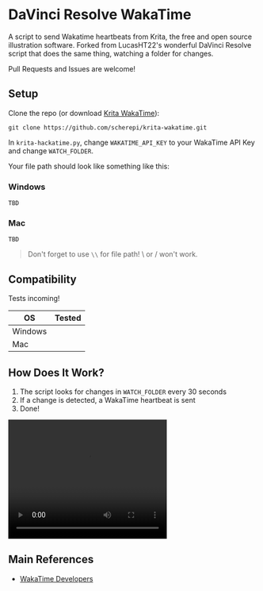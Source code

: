 # DaVinci Resolve WakaTime

A script to send Wakatime heartbeats from Krita, the free and open source illustration software. Forked from LucasHT22's wonderful DaVinci Resolve script that does the same thing, watching a folder for changes.

Pull Requests and Issues are welcome!

## Setup

Clone the repo (or download [Krita WakaTime](/free/krita-wakatime.py)):

```
git clone https://github.com/scherepi/krita-wakatime.git
```

In `krita-hackatime.py`, change `WAKATIME_API_KEY` to your WakaTime API Key and change `WATCH_FOLDER`.


Your file path should look like something like this:

### Windows
```
TBD
```

### Mac
```
TBD
```

> Don't forget to use `\\` for file path! \ or / won't work.

## Compatibility

Tests incoming!

| OS | Tested |
| -- | ------ |
| Windows |  |
| Mac | |

## How Does It Work?

1. The script looks for changes in `WATCH_FOLDER` every 30 seconds
2. If a change is detected, a WakaTime heartbeat is sent
3. Done!

<video src="assets/davinci-wakatime.mov" width="320" height="240" controls></video>

## Main References

- [WakaTime Developers](https://wakatime.com/developers)
